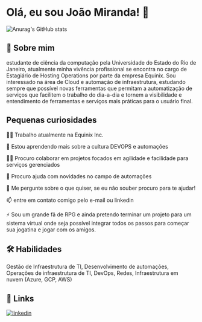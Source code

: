 
# Olá, eu sou João Miranda! 👋

![Anurag's GitHub stats](https://github-readme-stats.vercel.app/api?username=joaoglimam&show_icons=true&theme=dark)
## 🚀 Sobre mim
estudante de ciência da computação pela Universidade do Estado do Rio de Janeiro, atualmente minha vivência profissional se encontra no cargo de Estagiário de Hosting Operations por parte da empresa Equinix. Sou interessado na área de Cloud e automação de infraestrutura, estudando sempre que possível novas ferramentas que permitam a automatização de serviços que facilitem o trabalho do dia-a-dia e tornem a visibilidade e entendimento de ferramentas e serviços mais práticas para o usuário final.


## Pequenas curiosidades
👩‍💻 Trabalho atualmente na Equinix Inc.

🧠 Estou aprendendo mais sobre a cultura DEVOPS e automações

👯‍♀️ Procuro colaborar em projetos focados em agilidade e facilidade para serviços gerenciados

🤔 Procuro ajuda com novidades no campo de automações

💬 Me pergunte sobre o que quiser, se eu não souber procuro para te ajudar!

📫 entre em contato comigo pelo e-mail ou linkedin

⚡️ Sou um grande fã de RPG e ainda pretendo terminar um projeto para um sistema virtual onde seja possível integrar todos os passos para começar sua jogatina e jogar com os amigos.


## 🛠 Habilidades
Gestão de Infraestrutura de TI, 
Desenvolvimento de automações, 
Operações de infraestrutura de TI,
DevOps,
Redes,
Infraestrutura em nuvem (Azure, GCP, AWS)


## 🔗 Links
[![linkedin](https://img.shields.io/badge/linkedin-0A66C2?style=for-the-badge&logo=linkedin&logoColor=white)](https://www.linkedin.com/in/joaoglmm)

